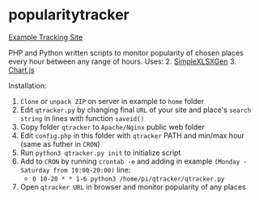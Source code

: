 # popularitytracker

[Example Tracking Site](https://zygtech.pl/qtracker/)

PHP and Python written scripts to monitor popularity of chosen places every hour between any range of hours. Uses:
2. [SimpleXLSXGen](https://github.com/shuchkin/simplexlsxgen/)
3. [Chart.js](https://www.chartjs.org/)

Installation:
1. `Clone` or `unpack ZIP` on server in example to `home` folder
2. Edit `qtracker.py` by changing final `URL` of your site and place's `search string` in lines with function `saveid()`
3. Copy folder `qtracker` to `Apache/Nginx` public web folder
4. Edit `config.php` in this folder with `qtracker` PATH and min/max hour (same as futher in `CRON`)
5. Run `python3 qtracker.py init` to initialize script
6. Add to `CRON` by running `crontab -e` and adding in example `(Monday - Saturday from 10:00-20:00)` line:
	+ `0 10-20 * * 1-6 python3 /home/pi/qtracker/qtracker.py`
7. Open `qtracker URL` in browser and monitor popularity of any places

